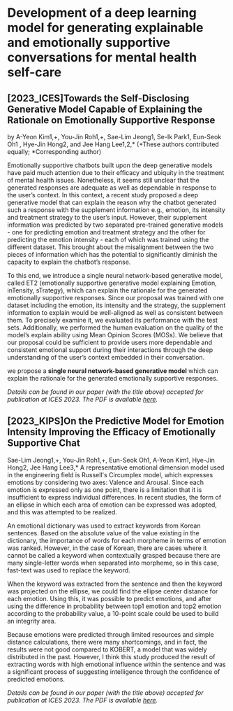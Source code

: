 # Development of a deep learning model for generating explainable and emotionally supportive conversations for mental health self-care

## [2023_ICES]Towards the Self-Disclosing Generative Model Capable of Explaining the Rationale on Emotionally Supportive Response 

by A-Yeon Kim1,+, You-Jin Roh1,+, Sae-Lim Jeong1, Se-Ik Park1, Eun-Seok Oh1 ,
Hye-Jin Hong2, and Jee Hang Lee1,2,* (+These authors contributed equally; *Corresponding author)

Emotionally supportive chatbots built upon the deep generative models have paid much attention due to their efficacy and ubiquity in the treatment of mental health issues. Nonetheless, it seems still unclear that the generated responses are adequate as well as dependable in response to the user’s context. In this context, a recent study proposed a deep generative model that can explain the reason why the chatbot generated such a response with the supplement information e.g., emotion, its intensity and treatment strategy to the user’s input. However, their supplement information was predicted by two separated pre-trained generative models - one for predicting emotion and treatment strategy and the other for predicting the emotion intensity - each of which was trained using the different dataset. This brought about the misalignment between the two pieces of information which has the potential to significantly diminish the capacity to explain the chatbot’s response.  

To this end, we introduce a single neural network-based generative model, called ET2 (emotionally supportive generative model explaining Emotion, inTensity, sTrategy), which can explain the rationale for the generated emotionally supportive responses. Since our proposal was trained with one dataset including the emotion, its intensity and the strategy, the supplement information to explain would be well-aligned as well as consistent between them. To precisely examine it, we evaluated its performance with the test sets. Additionally, we performed the human evaluation on the quality of the model’s explain ability using Mean Opinion Scores (MOSs).  We believe that our proposal could be sufficient to provide users more dependable and consistent emotional support during their interactions through the deep understanding of the user’s context embedded in their conversation.

we propose a **single neural network-based generative model** which can explain the rationale for the generated emotionally supportive responses.

*Details can be found in our paper (with the title above) accepted for publication at ICES 2023. The PDF is available [here](https://drive.google.com/file/d/1W_a_tQrHXOVmadTCzKiv2-ljjtYhCKAD/view?usp=sharing).*

## [2023_KIPS]On the Predictive Model for Emotion Intensity Improving the Efficacy of Emotionally Supportive Chat

Sae-Lim Jeong1,+, You-Jin Roh1,+, Eun-Seok Oh1, A-Yeon Kim1, Hye-Jin Hong2, Jee Hang Lee3,*
A representative emotional dimension model used in the engineering field is Russell's Circumplex model, which expresses emotions by considering two axes: Valence and Arousal. Since each emotion is expressed only as one point, there is a limitation that it is insufficient to express individual differences. In recent studies, the form of an ellipse in which each area of emotion can be expressed was adopted, and this was attempted to be realized. 

An emotional dictionary was used to extract keywords from Korean sentences. Based on the absolute value of the value existing in the dictionary, the importance of words for each morpheme in terms of emotion was ranked. However, in the case of Korean, there are cases where it cannot be called a keyword when contextually grasped because there are many single-letter words when separated into morpheme, so in this case, fast-text was used to replace the keyword. 

When the keyword was extracted from the sentence and then the keyword was projected on the ellipse, we could find the ellipse center distance for each emotion. Using this, it was possible to predict emotions, and after using the difference in probability between top1 emotion and top2 emotion according to the probability value, a 10-point scale could be used to build an integrity area. 

Because emotions were predicted through limited resources and simple distance calculations, there were many shortcomings, and in fact, the results were not good compared to KOBERT, a model that was widely distributed in the past. However, I think this study produced the result of extracting words with high emotional influence within the sentence and was a significant process of suggesting intelligence through the confidence of predicted emotions.

*Details can be found in our paper (with the title above) accepted for publication at ICES 2023. The PDF is available [here](https://drive.google.com/file/d/1hvabNBjwJsIH3XlQnNggeFFy7M1RxwCC/view?usp=sharing).*


